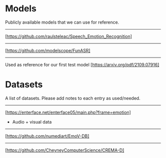 # Models

Publicly available models that we can use for reference.

---

[https://github.com/raulsteleac/Speech_Emotion_Recognition]

---

[https://github.com/modelscope/FunASR]

---

Used as reference for our first test model
[https://arxiv.org/pdf/2109.07916]

# Datasets

A list of datasets. Please add notes to each entry as used/needed.

---

[https://enterface.net/enterface05/main.php?frame=emotion]

- Audio + visual data

---

[https://github.com/numediart/EmoV-DB]

---

[https://github.com/CheyneyComputerScience/CREMA-D]
